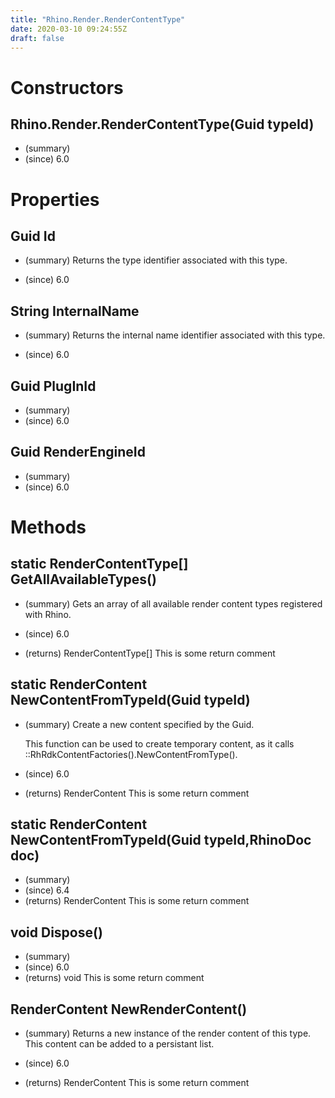 ```yaml
---
title: "Rhino.Render.RenderContentType"
date: 2020-03-10 09:24:55Z
draft: false
---
```


# Constructors
## Rhino.Render.RenderContentType(Guid typeId)
- (summary) 
- (since) 6.0
# Properties
## Guid Id
- (summary) 
     Returns the type identifier associated with this type.
     
- (since) 6.0
## String InternalName
- (summary) 
     Returns the internal name identifier associated with this type.
     
- (since) 6.0
## Guid PlugInId
- (summary) 
- (since) 6.0
## Guid RenderEngineId
- (summary) 
- (since) 6.0
# Methods
## static RenderContentType[] GetAllAvailableTypes()
- (summary) 
     Gets an array of all available render content types registered with Rhino.
     
- (since) 6.0
- (returns) RenderContentType[] This is some return comment
## static RenderContent NewContentFromTypeId(Guid typeId)
- (summary) 
      Create a new content specified by the Guid.
    
     This function can be used to create temporary content, as it calls
     ::RhRdkContentFactories().NewContentFromType().
     
- (since) 6.0
- (returns) RenderContent This is some return comment
## static RenderContent NewContentFromTypeId(Guid typeId,RhinoDoc doc)
- (summary) 
- (since) 6.4
- (returns) RenderContent This is some return comment
## void Dispose()
- (summary) 
- (since) 6.0
- (returns) void This is some return comment
## RenderContent NewRenderContent()
- (summary) 
     Returns a new instance of the render content of this type.  This content can be added to a persistant list.
     
- (since) 6.0
- (returns) RenderContent This is some return comment
